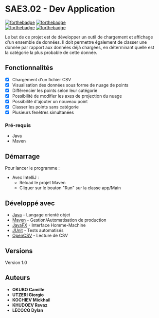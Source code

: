 # SAE3.02 - Dev Application 


[![forthebadge](https://forthebadge.com/images/badges/made-with-java.svg)](http://forthebadge.com)  [![forthebadge](https://forthebadge.com/images/badges/uses-git.svg)](http://forthebadge.com)  
[![forthebadge](https://forthebadge.com/images/badges/works-on-my-machine.svg)](http://forthebadge.com) [![forthebadge](https://forthebadge.com/images/badges/gluten-free.svg)](http://forthebadge.com)


Le but de ce projet est de développer un outil de chargement et affichage d'un ensemble de données. 
Il doit permettre également de classer une donnée par rapport aux données déjà chargées, en déterminant quelle est la catégorie la plus probable de cette donnée.

## Fonctionnalités 

* [x] Chargement d'un fichier CSV 
* [x] Visualisation des données sous forme de nuage de points
* [x] Différencier les points selon leur catégorie
* [x] Possibilité de modifier les axes de projection du nuage
* [x] Possibilité d'ajouter un nouveau point
* [x] Classer les points sans catégorie
* [x] Plusieurs fenêtres simultanées

### Pré-requis

- Java
- Maven

## Démarrage

Pour lancer le programme : 
* Avec IntelliJ : 
  * Reload le projet Maven
  * Cliquer sur le bouton "Run" sur la classe app/Main

## Développé avec

* [Java](https://www.java.com/fr/) - Langage orienté objet
* [Maven](https://maven.apache.org/) - Gestion/Automatisation de production
* [JavaFX](https://openjfx.io/) - Interface Homme-Machine
* [JUnit](https://junit.org/junit5/) - Tests automatisés
* [OpenCSV](https://opencsv.sourceforge.net/) - Lecture de CSV

## Versions

Version 1.0

## Auteurs
* **OKUBO Camille**
* **UTZERI Giorgio**
* **KOCHIEV Mickhail**
* **KHUDOEV Revaz**
* **LECOCQ Dylan**
